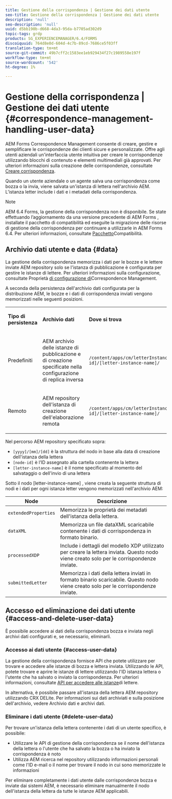 ```yaml
---
title: Gestione della corrispondenza | Gestione dei dati utente
seo-title: Gestione della corrispondenza | Gestione dei dati utente
description: 'null'
seo-description: 'null'
uuid: d5bb190b-d668-4da3-95da-b7705ad302d9
topic-tags: grdp
products: SG_EXPERIENCEMANAGER/6.4/FORMS
discoiquuid: 764d8e0d-604d-4c7b-89cd-7686ce5f03ff
translation-type: tm+mt
source-git-commit: 49b7cff2c1583ee1eb929434f27c1989558e197f
workflow-type: tm+mt
source-wordcount: '542'
ht-degree: 1%

---
```



# Gestione della corrispondenza | Gestione dei dati utente {#correspondence-management-handling-user-data}

 AEM Forms Correspondence Management consente di creare, gestire e semplificare le corrispondenze dei clienti sicure e personalizzate. Offre agli utenti aziendali un&#39;interfaccia utente intuitiva per creare le corrispondenze utilizzando blocchi di contenuto e elementi multimediali già approvati. Per ulteriori informazioni sulla creazione delle corrispondenze, consultate [Creare corrispondenza](/help/forms/using/create-correspondence.md).

Quando un utente aziendale o un agente salva una corrispondenza come bozza o la invia, viene salvata un&#39;istanza di lettera nell&#39;archivio AEM. L’istanza letter include i dati e i metadati della corrispondenza.

>[!NOTE]
>
>AEM 6.4 Forms, la gestione della corrispondenza non è disponibile. Se state effettuando l’aggiornamento da una versione precedente di AEM Forms , installate il pacchetto di compatibilità ed eseguite la migrazione delle risorse di gestione della corrispondenza per continuare a utilizzarle in AEM Forms 6.4. Per ulteriori informazioni, consultate [Pacchetto](/help/forms/using/compatibility-package.md)Compatibilità.

## Archivio dati utente e data {#data}

La gestione della corrispondenza memorizza i dati per le bozze e le lettere inviate AEM repository solo se l&#39;istanza di pubblicazione è configurata per gestire le istanze di lettere. Per ulteriori informazioni sulla configurazione, consultate Proprietà [di configurazione di](/help/forms/using/cm-configuration-properties.md)Correspondence Management.

A seconda della persistenza dell&#39;archivio dati configurata per la distribuzione AEM, le bozze e i dati di corrispondenza inviati vengono memorizzati nelle seguenti posizioni.

<table> 
 <tbody>
  <tr>
   <td><p><strong>Tipo di persistenza</strong></p> </td> 
   <td><p><strong>Archivio dati</strong></p> </td> 
   <td><p><strong>Dove si trova</strong></p> </td> 
  </tr>
  <tr>
   <td><p>Predefiniti</p> </td> 
   <td><p>AEM archivio delle istanze di pubblicazione e di creazione specificate nella configurazione di replica inversa</p> </td> 
   <td><p><code>/content/apps/cm/letterInstances/[yyyy]/[mm]/[dd]/[node-id]/[letter-instance-name]/</code> </p> </td> 
  </tr>
  <tr>
   <td><p>Remoto</p> </td> 
   <td><p>AEM repository dell'istanza di creazione dell'elaborazione remota</p> </td> 
   <td><p><code>/content/apps/cm/letterInstances/[yyyy]/[mm]/[dd]/[node-id]/[letter-instance-name]/</code></p> </td> 
  </tr>
 </tbody>
</table>

Nel percorso AEM repository specificato sopra:

* `[yyyy]/[mm]/[dd]` è la struttura del nodo in base alla data di creazione dell&#39;istanza della lettera
* `[node-id]` è l’ID assegnato alla cartella contenente la lettera
* `[letter-instance-name]` è il nome specificato al momento del salvataggio o dell&#39;invio di una lettera

Sotto il nodo [letter-instance-name] , viene creata la seguente struttura di nodi e i dati per ogni istanza letter vengono memorizzati nell&#39;archivio AEM:

| Node | Descrizione |
|---|---|
| `extendedProperties` | Memorizza le proprietà dei metadati dell&#39;istanza della lettera. |
| `dataXML` | Memorizza un file dataXML scaricabile contenente i dati di corrispondenza in formato binario. |
| `processedXDP` | Include i dettagli del modello XDP utilizzato per creare la lettera inviata. Questo nodo viene creato solo per le corrispondenze inviate. |
| `submittedLetter` | Memorizza i dati della lettera inviati in formato binario scaricabile. Questo nodo viene creato solo per le corrispondenze inviate. |

## Accesso ed eliminazione dei dati utente {#access-and-delete-user-data}

È possibile accedere ai dati della corrispondenza bozza e inviata negli archivi dati configurati e, se necessario, eliminarli.

### Accesso ai dati utente {#access-user-data}

La gestione della corrispondenza fornisce API che potete utilizzare per trovare e accedere alle istanze di bozza e lettera inviata. Utilizzando le API, potete trovare e aprire le istanze di lettere utilizzando l&#39;ID istanza lettera o l&#39;utente che ha salvato o inviato la corrispondenza. Per ulteriori informazioni, consultate [API per accedere alle istanze](/help/forms/using/cm-apis-to-access-letter-instances.md)di lettere.

In alternativa, è possibile passare all&#39;istanza della lettera AEM repository utilizzando CRX DELite. Per informazioni sui dati archiviati e sulla posizione dell&#39;archivio, vedere Archivio [](/help/forms/using/correspondence-management-handling-user-data.md#data) dati e archivi dati.

### Eliminare i dati utente {#delete-user-data}

Per trovare un&#39;istanza della lettera contenente i dati di un utente specifico, è possibile:

* Utilizzare le API di gestione della corrispondenza se il nome dell&#39;istanza della lettera o l&#39;utente che ha salvato la bozza o ha inviato la corrispondenza è noto
* Utilizza AEM ricerca nel repository utilizzando informazioni personali come l&#39;ID e-mail o il nome per trovare il nodo in cui sono memorizzate le informazioni

Per eliminare completamente i dati utente dalle corrispondenze bozza e inviate dai sistemi AEM, è necessario eliminare manualmente il nodo dell&#39;istanza della lettera da tutte le istanze AEM applicabili.
